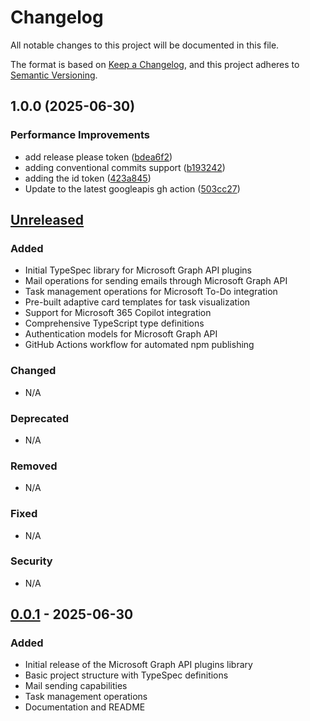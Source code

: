 # Changelog

All notable changes to this project will be documented in this file.

The format is based on [Keep a Changelog](https://keepachangelog.com/en/1.0.0/),
and this project adheres to [Semantic Versioning](https://semver.org/spec/v2.0.0.html).

## 1.0.0 (2025-06-30)


### Performance Improvements

* add release please token ([bdea6f2](https://github.com/sebastienlevert/m365-copilot-api-plugins-graph/commit/bdea6f2dd5173297dec0df4d1222eada7d63c911))
* adding conventional commits support ([b193242](https://github.com/sebastienlevert/m365-copilot-api-plugins-graph/commit/b193242814e0c60a1d9b6d5f54edd3bd57a4d12e))
* adding the id token ([423a845](https://github.com/sebastienlevert/m365-copilot-api-plugins-graph/commit/423a8453db9a65bd164f89a520f39e1e8853fb78))
* Update to the latest googleapis gh action ([503cc27](https://github.com/sebastienlevert/m365-copilot-api-plugins-graph/commit/503cc278b7237bc99225a187b580795d8397a4c2))

## [Unreleased]

### Added

- Initial TypeSpec library for Microsoft Graph API plugins
- Mail operations for sending emails through Microsoft Graph API
- Task management operations for Microsoft To-Do integration
- Pre-built adaptive card templates for task visualization
- Support for Microsoft 365 Copilot integration
- Comprehensive TypeScript type definitions
- Authentication models for Microsoft Graph API
- GitHub Actions workflow for automated npm publishing

### Changed

- N/A

### Deprecated

- N/A

### Removed

- N/A

### Fixed

- N/A

### Security

- N/A

## [0.0.1] - 2025-06-30

### Added

- Initial release of the Microsoft Graph API plugins library
- Basic project structure with TypeSpec definitions
- Mail sending capabilities
- Task management operations
- Documentation and README

[Unreleased]: https://github.com/sebastienlevert/graph-api-plugins/compare/v0.0.1...HEAD
[0.0.1]: https://github.com/sebastienlevert/graph-api-plugins/releases/tag/v0.0.1

